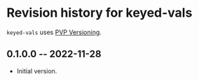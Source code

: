 # Revision history for keyed-vals

`keyed-vals` uses [PVP Versioning][1].

## 0.1.0.0 -- 2022-11-28

* Initial version.

[1]: https://pvp.haskell.org
